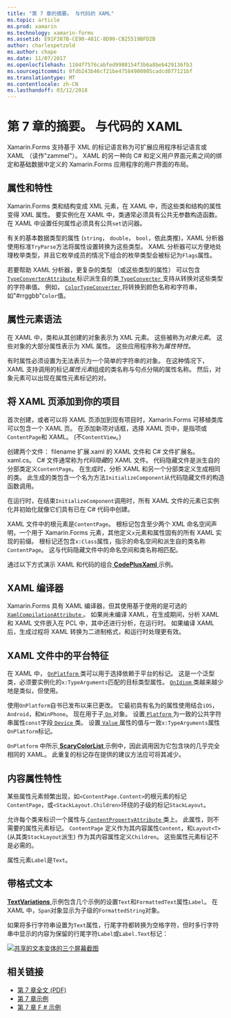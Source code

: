 ```yaml
---
title: "第 7 章的摘要。 与代码的 XAML"
ms.topic: article
ms.prod: xamarin
ms.technology: xamarin-forms
ms.assetid: E91F387B-CE90-481C-8D90-CB25519BFD2B
author: charlespetzold
ms.author: chape
ms.date: 11/07/2017
ms.openlocfilehash: 1104f7576cabfed9988154f3b6a8beb429136fb3
ms.sourcegitcommit: 0fdb243b46cf21be47584900805cadcd077121bf
ms.translationtype: MT
ms.contentlocale: zh-CN
ms.lasthandoff: 03/12/2018
---
```

# <a name="summary-of-chapter-7-xaml-vs-code"></a>第 7 章的摘要。 与代码的 XAML

Xamarin.Forms 支持基于 XML 的标记语言称为可扩展应用程序标记语言或 XAML （读作"zammel"）。 XAML 的另一种向 C# 和定义用户界面元素之间的绑定和基础数据中定义的 Xamarin.Forms 应用程序的用户界面的布局。

## <a name="properties-and-attributes"></a>属性和特性

Xamarin.Forms 类和结构变成 XML 元素，在 XAML 中，而这些类和结构的属性变得 XML 属性。 要实例化在 XAML 中，类通常必须具有公共无参数构造函数。 在 XAML 中设置任何属性必须具有公共`set`访问器。

有关的基本数据类型的属性 (`string`， `double`， `bool`，依此类推)，XAML 分析器使用标准`TryParse`方法将属性设置转换为这些类型。 XAML 分析器可以方便地处理枚举类型，并且它枚举成员的情况下组合的枚举类型会被标记为`Flags`属性。

若要帮助 XAML 分析器，更复杂的类型 （或这些类型的属性） 可以包含[ `TypeConverterAttribute` ](https://developer.xamarin.com/api/type/Xamarin.Forms.TypeConverterAttribute/)标识派生自的类[ `TypeConverter` ](https://developer.xamarin.com/api/type/Xamarin.Forms.TypeConverter/)支持从转换对这些类型的字符串值。 例如， [ `ColorTypeConverter` ](https://developer.xamarin.com/api/type/Xamarin.Forms.ColorTypeConverter/)将转换到颜色名称和字符串，如"#rrggbb"`Color`值。

## <a name="property-element-syntax"></a>属性元素语法

在 XAML 中，类和从其创建的对象表示为 XML 元素。 这些被称为*对象元素*。 这些对象的大部分属性表示为 XML 属性。 这些应用程序称为*属性特性*。

有时属性必须设置为无法表示为一个简单的字符串的对象。 在这种情况下，XAML 支持调用的标记*属性元素*组成的类名称与句点分隔的属性名称。 然后，对象元素可以出现在属性元素标记的对。

## <a name="adding-a-xaml-page-to-your-project"></a>将 XAML 页添加到你的项目

首次创建，或者可以将 XAML 页添加到现有项目时，Xamarin.Forms 可移植类库可以包含一个 XAML 页。 在添加新项对话框，选择 XAML 页中，是指项或`ContentPage`和 XAML。 (不`ContentView`。)

创建两个文件： filename 扩展.xaml 的 XAML 文件和 C# 文件扩展名。 xaml.cs。 C# 文件通常称为*代码隐藏*的 XAML 文件。 代码隐藏文件是派生自的分部类定义`ContentPage`。 在生成时，分析 XAML 和另一个分部类定义生成相同的类。 此生成的类包含一个名为方法`InitializeComponent`从代码隐藏文件的构造函数调用。

在运行时，在结束`InitializeComponent`调用时，所有 XAML 文件的元素已实例化并初始化就像它们具有已在 C# 代码中创建。

XAML 文件中的根元素是`ContentPage`。 根标记包含至少两个 XML 命名空间声明，一个用于 Xamarin.Forms 元素，其他定义`x`元素和属性固有的所有 XAML 实现的前缀。 根标记还包含`x:Class`属性，指示的命名空间和派生自的类名称`ContentPage`。 这与代码隐藏文件中的命名空间和类名称相匹配。

通过以下方式演示 XAML 和代码的组合[ **CodePlusXaml** ](https://github.com/xamarin/xamarin-forms-book-samples/tree/master/Chapter07)示例。

## <a name="the-xaml-compiler"></a>XAML 编译器

Xamarin.Forms 具有 XAML 编译器，但其使用基于使用的是可选的[ `XamlCompilationAttribute` ](https://developer.xamarin.com/api/type/Xamarin.Forms.Xaml.XamlCompilationAttribute/)。 如果尚未编译 XAML，在生成期间，分析 XAML 和 XAML 文件嵌入在 PCL 中，其中还进行分析，在运行时。 如果编译 XAML 后，生成过程将 XAML 转换为二进制格式，和运行时处理更有效。

## <a name="platform-specificity-in-the-xaml-file"></a>XAML 文件中的平台特征

在 XAML 中， [ `OnPlatform` ](https://developer.xamarin.com/api/type/Xamarin.Forms.OnPlatform%3CT%3E/)类可以用于选择依赖于平台的标记。 这是一个泛型类，必须要实例化的`x:TypeArguments`匹配的目标类型属性。 [ `OnIdiom` ](https://developer.xamarin.com/api/type/Xamarin.Forms.OnIdiom%3CT%3E/)类越来越少地是类似，但使用。

使用`OnPlatform`自书已发布以来已更改。 它最初具有名为的属性使用结合`iOS`， `Android`，和`WinPhone`。 现在用于子[ `On` ](https://developer.xamarin.com/api/type/Xamarin.Forms.On/)对象。 设置[ `Platform` ](https://developer.xamarin.com/api/property/Xamarin.Forms.On.Platform/)为一致的公共字符串属性`const`字段[ `Device` ](https://developer.xamarin.com/api/type/Xamarin.Forms.Device/)类。 设置[ `Value` ](https://developer.xamarin.com/api/property/Xamarin.Forms.On.Value/)属性的值与一致`x:TypeArguments`属性`OnPlatform`标记。

`OnPlatform` 中所示[ **ScaryColorList** ](https://github.com/xamarin/xamarin-forms-book-samples/tree/master/Chapter07/ScaryColorList)示例中，因此调用因为它包含块的几乎完全相同的 XAML。 此重复的标记存在提供的建议方法应可将其减少。

## <a name="the-content-property-attributes"></a>内容属性特性

某些属性元素频繁出现，如`<ContentPage.Content>`的根元素的标记`ContentPage`，或`<StackLayout.Children>`环绕的子级的标记`StackLayout`。

允许每个类来标识一个属性与[ `ContentPropertyAttribute` ](https://developer.xamarin.com/api/type/Xamarin.Forms.ContentPropertyAttribute/)类上。 此属性，则不需要的属性元素标记。 `ContentPage` 定义作为其内容属性`Content`，和`Layout<T>`(从其类`StackLayout`派生) 作为其内容属性定义`Children`。 这些属性元素标记不是必需的。

属性元素`Label`是`Text`。

## <a name="formatted-text"></a>带格式文本

[ **TextVariations** ](https://github.com/xamarin/xamarin-forms-book-samples/tree/master/Chapter07/TextVariations)示例包含几个示例的设置`Text`和`FormattedText`属性`Label`。 在 XAML 中，`Span`对象显示为子级的`FormattedString`对象。

 如果将多行字符串设置为`Text`属性，行尾字符都转换为空格字符，但时多行字符串中显示的内容为保留的行尾字符`Label`或`Label.Text`标记：

 [![共享的文本变体的三个屏幕截图](images/ch07fg03-small.png "格式化文本变体")](images/ch07fg03-large.png#lightbox "格式化文本变体")



## <a name="related-links"></a>相关链接

- [第 7 章全文 (PDF)](https://download.xamarin.com/developer/xamarin-forms-book/XamarinFormsBook-Ch07-Apr2016.pdf)
- [第 7 章示例](https://github.com/xamarin/xamarin-forms-book-samples/tree/master/Chapter07)
- [第 7 章 F # 示例](https://github.com/xamarin/xamarin-forms-book-samples/tree/master/Chapter07/FS/CodePlusXaml)
